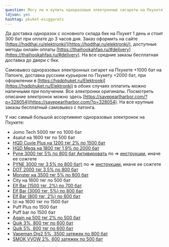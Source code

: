 ```yaml
---
question: Могу ли я купить одноразовые электронные сигареты на Пхукете?
ldjson: yes 
hashtag: pkuket-esiggarets
--- 
```


Да доставка одноразок  с основного склада бкк на Пхукет 1 день и стоит 300 бат при оплате до 3 часов дня. Заказ оформить на сайте [https://hqdthai.ru/elektronki/](https://hqdthai.ru/elektronki/), доступные методы онлайн оплаты [https://thaihookahfaq.ru/#delivery](https://thaihookahfaq.ru/#delivery). На все средние заказы бесплатная доставка до двери с бкк.

Самовывоз одноразовых электронных сигарет на Пхукете +1000 бат на Патонге, доставка русским курьером по Пхукету +2000 бат, при оформлении в  [https://hqdphuket.ru/Elektronki](https://hqdphuket.ru/Elektronki) в обоих случаях оплатить можно наличными при получении. Все электронки оригиналы. Посмотреть описание электронок можно здесь [https://savepearlharbor.com/?p=328054](https://savepearlharbor.com/?p=328054). На все крупные заказы бесплатный самовывоз с патонга.

У нас самый большой ассортимент одноразовых электронок на Пхукете:

* Jomo Tech 5000 тяг по 1000 бат
* 4salut на 1600 тяг по 500 бат
* [HQD Cuvie Plus на 1200 тяг 2% по 1500 бат](https://hqdthai.ru/elektronki/hqdcuvieplus/)
* [HQD Mega на 1800 тяг 1,9% по 2000 бат](https://hqdthai.ru/elektronki/hqdmega/)
* [Pyne 3000 тяг 5% по 800 бат Активировать](https://hqdthai.ru/elektronki/pyne103/) по => [инструкции](https://savepearlharbor.com/?p=330334), иначе ее сожгете 
* [PYNE 3000 тяг 3,5% по 800 бат)](https://hqdthai.ru/elektronki/pyne105/) по => [инструкции](https://savepearlharbor.com/?p=330334), иначе ее сожгете
* [DOT 2000 тяг 3,5% по 800 бат](https://hqdthai.ru/elektronki/dot/)
* [Monster  на 3500 тяг 5% по 800 бат](https://hqdthai.ru/elektronki/monsterbars/)
* City на 1600 тяг по 500 бат
* [Elf Bar (1500 тяг, 2%) по 700 бат](https://hqdthai.ru/elektronki/elfbar1500/)
* [Elf Bar (3000 тяг, 5%) по 800 бат](https://hqdthai.ru/elektronki/elfbar3000/)
* [Elf Bar (800 тяг, 2%) по 600 бат](https://hqdthai.ru/elektronki/elfbar800/)
* Izi на 1600 тяг по 1500 бат
* Puff Plus по 1500 бат
* Puff bar по 1500 бат
* [Again на 500 тяг 2% по 500 бат](https://hqdthai.ru/elektronki/again/)
* [Quik 3%, 800 тяг по 600 бат](https://hqdthai.ru/elektronki/quik/)
* [Quik 5%, 800 тяг по 600 бат](https://hqdthai.ru/elektronki/quik5/)
* [Vapeman Dig2 5%, 3500 затяжек по 800 бат](https://hqdthai.ru/elektronki/vapemandig2/)
* [SMOK VVOW 2%, 600 затяжек по 500 бат](https://hqdthai.ru/elektronki/smokvvow/) 

